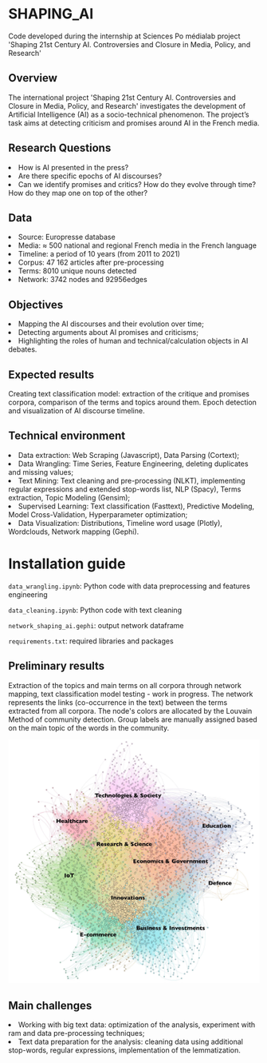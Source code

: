 # SHAPING_AI
Code developed during the internship at Sciences Po médialab project 'Shaping 21st Century AI. Controversies and Closure in Media, Policy, and Research'

## Overview
The international project 'Shaping 21st Century AI. Controversies and Closure in Media, Policy, and Research' investigates the development of Artificial Intelligence (AI) as a socio-technical phenomenon. The project’s task aims at detecting criticism and promises around AI in the French media.

## Research Questions 
<li>How is AI presented in the press?
<li>Are there specific epochs of AI discourses?
<li>Can we identify promises and critics? How do they evolve through time? How do they map one on top of the other?

## Data
<li>Source: Europresse database
<li>Media: ≈ 500 national and regional French media in the French language 
<li>Timeline: a period of 10 years (from 2011 to 2021)
<li>Corpus: 47 162 articles after pre-processing
<li>Terms: 8010 unique nouns detected
<li>Network: 3742 nodes and 92956edges

## Objectives 
<li>Mapping the AI discourses and their evolution over time;
<li>Detecting arguments about AI promises and criticisms;
<li>Highlighting the roles of human and technical/calculation objects in AI debates.

## Expected results
Creating text classification model: extraction of the critique and promises corpora, comparison of the terms and topics around them. Epoch detection and visualization of AI discourse timeline.

## Technical environment
<li>Data extraction: Web Scraping (Javascript), Data Parsing (Cortext);
<li>Data Wrangling: Time Series, Feature Engineering, deleting duplicates and missing values;
<li>Text Mining: Text cleaning and pre-processing (NLKT), implementing regular expressions and extended stop-words list, NLP (Spacy), Terms extraction, Topic Modeling (Gensim);
<li>Supervised Learning: Text classification (Fasttext), Predictive Modeling, Model Cross-Validation, Hyperparameter optimization;
<li>Data Visualization: Distributions, Timeline word usage (Plotly), Wordclouds, Network mapping (Gephi).
  

# Installation guide
 
<code>data_wrangling.ipynb</code>: Python code with data preprocessing and features engineering
  
<code>data_cleaning.ipynb</code>: Python code with text cleaning 
 
<code>network_shaping_ai.gephi</code>: output network dataframe 
  
<code>requirements.txt</code>: required libraries and packages

  
## Preliminary results
Extraction of the topics and main terms on all corpora through network mapping, text classification model testing - work in progress.
The network represents the links (co-occurrence in the text) between the terms extracted from all corpora. The node's colors are allocated by the Louvain Method of community detection. Group labels are manually assigned based on the main topic of the words in the community.
 
![Terms Semantic Network](https://github.com/yuliianikolaenko/SHAPING_AI/blob/main/terms_network.jpg) 

## Main challenges
<li>Working with big text data: optimization of the analysis, experiment with ram and data pre-processing techniques;
<li>Text data preparation for the analysis: cleaning data using additional stop-words, regular expressions, implementation of the lemmatization.

  
